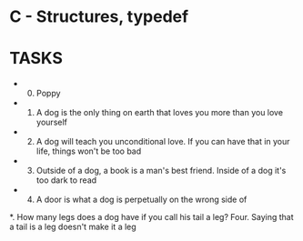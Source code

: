 # C - Structures, typedef

# TASKS

* 0. Poppy 

* 1. A dog is the only thing on earth that loves you more than you love yourself 

* 2. A dog will teach you unconditional love. If you can have that in your life, things won't be too bad 

* 3. Outside of a dog, a book is a man's best friend. Inside of a dog it's too dark to read 

* 4. A door is what a dog is perpetually on the wrong side of 

*. How many legs does a dog have if you call his tail a leg? Four. Saying that a tail is a leg doesn't make it a leg 
